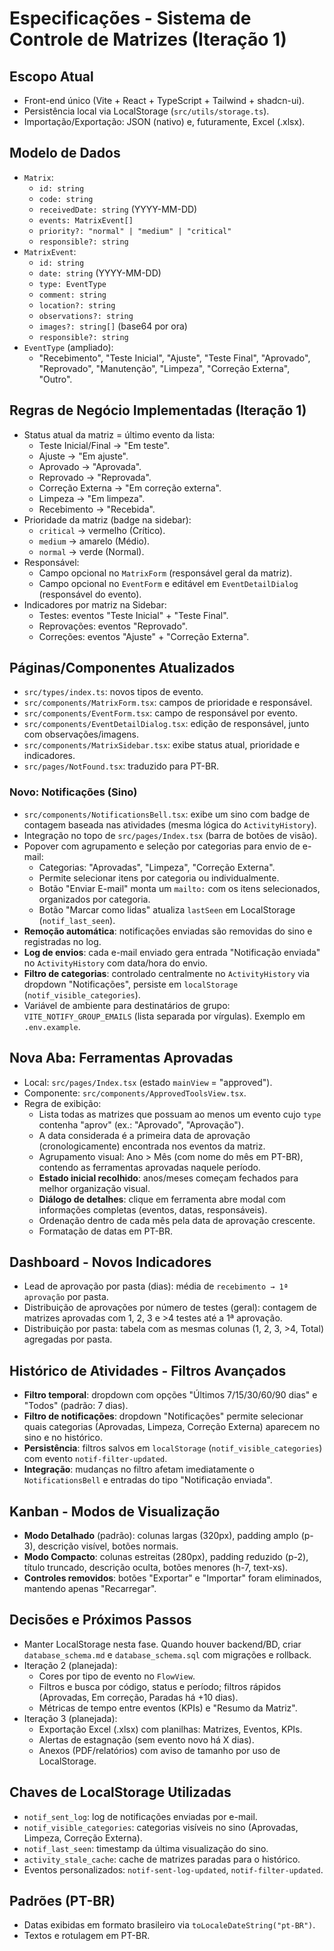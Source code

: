 # Especificações - Sistema de Controle de Matrizes (Iteração 1)

## Escopo Atual
- Front-end único (Vite + React + TypeScript + Tailwind + shadcn-ui).
- Persistência local via LocalStorage (`src/utils/storage.ts`).
- Importação/Exportação: JSON (nativo) e, futuramente, Excel (.xlsx).

## Modelo de Dados
- `Matrix`:
  - `id: string`
  - `code: string`
  - `receivedDate: string` (YYYY-MM-DD)
  - `events: MatrixEvent[]`
  - `priority?: "normal" | "medium" | "critical"`
  - `responsible?: string`
- `MatrixEvent`:
  - `id: string`
  - `date: string` (YYYY-MM-DD)
  - `type: EventType`
  - `comment: string`
  - `location?: string`
  - `observations?: string`
  - `images?: string[]` (base64 por ora)
  - `responsible?: string`
- `EventType` (ampliado):
  - "Recebimento", "Teste Inicial", "Ajuste", "Teste Final", "Aprovado", "Reprovado", "Manutenção", "Limpeza", "Correção Externa", "Outro".

## Regras de Negócio Implementadas (Iteração 1)
- Status atual da matriz = último evento da lista:
  - Teste Inicial/Final → "Em teste".
  - Ajuste → "Em ajuste".
  - Aprovado → "Aprovada".
  - Reprovado → "Reprovada".
  - Correção Externa → "Em correção externa".
  - Limpeza → "Em limpeza".
  - Recebimento → "Recebida".
- Prioridade da matriz (badge na sidebar):
  - `critical` → vermelho (Crítico).
  - `medium` → amarelo (Médio).
  - `normal` → verde (Normal).
- Responsável:
  - Campo opcional no `MatrixForm` (responsável geral da matriz).
  - Campo opcional no `EventForm` e editável em `EventDetailDialog` (responsável do evento).
- Indicadores por matriz na Sidebar:
  - Testes: eventos "Teste Inicial" + "Teste Final".
  - Reprovações: eventos "Reprovado".
  - Correções: eventos "Ajuste" + "Correção Externa".

## Páginas/Componentes Atualizados
- `src/types/index.ts`: novos tipos de evento.
- `src/components/MatrixForm.tsx`: campos de prioridade e responsável.
- `src/components/EventForm.tsx`: campo de responsável por evento.
- `src/components/EventDetailDialog.tsx`: edição de responsável, junto com observações/imagens.
- `src/components/MatrixSidebar.tsx`: exibe status atual, prioridade e indicadores.
- `src/pages/NotFound.tsx`: traduzido para PT-BR.

### Novo: Notificações (Sino)
- `src/components/NotificationsBell.tsx`: exibe um sino com badge de contagem baseada nas atividades (mesma lógica do `ActivityHistory`).
- Integração no topo de `src/pages/Index.tsx` (barra de botões de visão).
- Popover com agrupamento e seleção por categorias para envio de e-mail:
  - Categorias: "Aprovadas", "Limpeza", "Correção Externa".
  - Permite selecionar itens por categoria ou individualmente.
  - Botão "Enviar E-mail" monta um `mailto:` com os itens selecionados, organizados por categoria.
  - Botão "Marcar como lidas" atualiza `lastSeen` em LocalStorage (`notif_last_seen`).
- **Remoção automática**: notificações enviadas são removidas do sino e registradas no log.
- **Log de envios**: cada e-mail enviado gera entrada "Notificação enviada" no `ActivityHistory` com data/hora do envio.
- **Filtro de categorias**: controlado centralmente no `ActivityHistory` via dropdown "Notificações", persiste em `localStorage` (`notif_visible_categories`).
- Variável de ambiente para destinatários de grupo: `VITE_NOTIFY_GROUP_EMAILS` (lista separada por vírgulas). Exemplo em `.env.example`.

## Nova Aba: Ferramentas Aprovadas
- Local: `src/pages/Index.tsx` (estado `mainView` = "approved").
- Componente: `src/components/ApprovedToolsView.tsx`.
- Regra de exibição:
  - Lista todas as matrizes que possuam ao menos um evento cujo `type` contenha "aprov" (ex.: "Aprovado", "Aprovação").
  - A data considerada é a primeira data de aprovação (cronologicamente) encontrada nos eventos da matriz.
  - Agrupamento visual: Ano > Mês (com nome do mês em PT-BR), contendo as ferramentas aprovadas naquele período.
  - **Estado inicial recolhido**: anos/meses começam fechados para melhor organização visual.
  - **Diálogo de detalhes**: clique em ferramenta abre modal com informações completas (eventos, datas, responsáveis).
  - Ordenação dentro de cada mês pela data de aprovação crescente.
  - Formatação de datas em PT-BR.

## Dashboard - Novos Indicadores
- Lead de aprovação por pasta (dias): média de `recebimento → 1ª aprovação` por pasta.
- Distribuição de aprovações por número de testes (geral): contagem de matrizes aprovadas com 1, 2, 3 e >4 testes até a 1ª aprovação.
- Distribuição por pasta: tabela com as mesmas colunas (1, 2, 3, >4, Total) agregadas por pasta.

## Histórico de Atividades - Filtros Avançados
- **Filtro temporal**: dropdown com opções "Últimos 7/15/30/60/90 dias" e "Todos" (padrão: 7 dias).
- **Filtro de notificações**: dropdown "Notificações" permite selecionar quais categorias (Aprovadas, Limpeza, Correção Externa) aparecem no sino e no histórico.
- **Persistência**: filtros salvos em `localStorage` (`notif_visible_categories`) com evento `notif-filter-updated`.
- **Integração**: mudanças no filtro afetam imediatamente o `NotificationsBell` e entradas do tipo "Notificação enviada".

## Kanban - Modos de Visualização
- **Modo Detalhado** (padrão): colunas largas (320px), padding amplo (p-3), descrição visível, botões normais.
- **Modo Compacto**: colunas estreitas (280px), padding reduzido (p-2), título truncado, descrição oculta, botões menores (h-7, text-xs).
- **Controles removidos**: botões "Exportar" e "Importar" foram eliminados, mantendo apenas "Recarregar".

## Decisões e Próximos Passos
- Manter LocalStorage nesta fase. Quando houver backend/BD, criar `database_schema.md` e `database_schema.sql` com migrações e rollback.
- Iteração 2 (planejada):
  - Cores por tipo de evento no `FlowView`.
  - Filtros e busca por código, status e período; filtros rápidos (Aprovadas, Em correção, Paradas há +10 dias).
  - Métricas de tempo entre eventos (KPIs) e "Resumo da Matriz".
- Iteração 3 (planejada):
  - Exportação Excel (.xlsx) com planilhas: Matrizes, Eventos, KPIs.
  - Alertas de estagnação (sem evento novo há X dias).
  - Anexos (PDF/relatórios) com aviso de tamanho por uso de LocalStorage.

## Chaves de LocalStorage Utilizadas
- `notif_sent_log`: log de notificações enviadas por e-mail.
- `notif_visible_categories`: categorias visíveis no sino (Aprovadas, Limpeza, Correção Externa).
- `notif_last_seen`: timestamp da última visualização do sino.
- `activity_stale_cache`: cache de matrizes paradas para o histórico.
- Eventos personalizados: `notif-sent-log-updated`, `notif-filter-updated`.

## Padrões (PT-BR)
- Datas exibidas em formato brasileiro via `toLocaleDateString("pt-BR")`.
- Textos e rotulagem em PT-BR.
